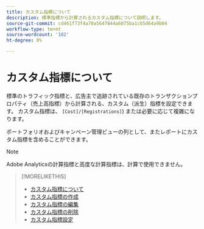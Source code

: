 ```yaml
---
title: カスタム指標について
description: 標準指標から計算されるカスタム指標について説明します。
source-git-commit: cd461f73f4a70a5647844a6075ba1c65d64a9b04
workflow-type: tm+mt
source-wordcount: '102'
ht-degree: 0%

---
```


# カスタム指標について

標準のトラフィック指標と、広告主で追跡されている既存のトランザクションプロパティ（売上高指標）から計算される、カスタム（派生）指標を設定できます。 カスタム指標は、 `[Cost]/[Registrations]`) または必要に応じて複雑になります。

ポートフォリオおよびキャンペーン管理ビューの列として、またレポートにカスタム指標を含めることができます。

>[!NOTE]
>
>Adobe Analyticsの計算指標と高度な計算指標は、計算で使用できません。

>[!MORELIKETHIS]
>
>* [カスタム指標について](custom-metric-about.md)
>* [カスタム指標の作成](custom-metric-create.md)
>* [カスタム指標の編集](custom-metric-edit.md)
>* [カスタム指標の削除](custom-metric-delete.md)
>* [カスタム指標設定](custom-metric-settings.md)

